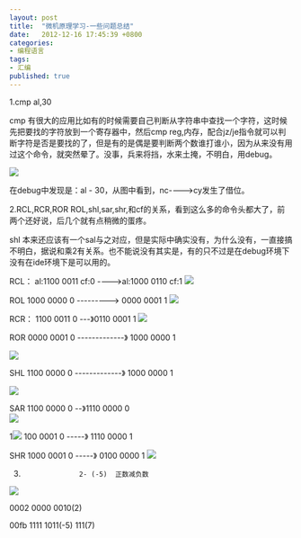 ```yaml
---
layout: post
title:  "微机原理学习-一些问题总结"
date:   2012-12-16 17:45:39 +0800
categories: 
- 编程语言
tags:
- 汇编
published: true
---
```


1.cmp al,30

cmp 有很大的应用比如有的时候需要自己判断从字符串中查找一个字符，这时候先把要找的字符放到一个寄存器中，然后cmp reg,内存，配合jz/je指令就可以判断字符是否是要找的了，但是有的是偶是要判断两个数谁打谁小，因为从来没有用过这个命令，就突然晕了。没事，兵来将挡，水来土掩，不明白，用debug。

![](/assets/asm-0.jpg)

在debug中发现是：al - 30，从图中看到，nc---->cy发生了借位。



2.RCL,RCR,ROR ROL,shl,sar,shr,和cf的关系，看到这么多的命令头都大了，前两个还好说，后几个就有点稍微的蛋疼。


shl 本来还应该有一个sal与之对应，但是实际中确实没有，为什么没有，一直接搞不明白，据说和乘2有关系。也不能说没有其实是，有的只不过是在debug环境下没有在ide环境下是可以用的。


RCL：   al:1100 0011  cf:0 ---->al:1000 0110  cf:1 
![](/assets/asm-1.jpg)

ROL 1000 0000  0  ---------> 0000 0001 1
![](/assets/asm-2.jpg)


RCR： 1100 0011 0 ---》0110 0001 1
![](/assets/asm-3.jpg)



ROR  0000 0001 0 -------------》 1000 0000 1

![](/assets/asm-4.jpg)

SHL 1100 0000 0 -------------》 1000 0000 1

![](/assets/asm-5.jpg)

SAR 1100 0000 0 --》1110 0000 0     
![](/assets/asm-6.jpg)

1![](/assets/asm-7.jpg)
100 0001 0 -----》 1110 0000 1



SHR 1000 0001 0 -----》 0100 0000 1
![](/assets/asm-8.jpg)


3.                   2- (-5)  正数减负数

![](/assets/asm-9.jpg)

   0002  0000 0010(2)

   00fb   1111 1011(-5)  111(7)


